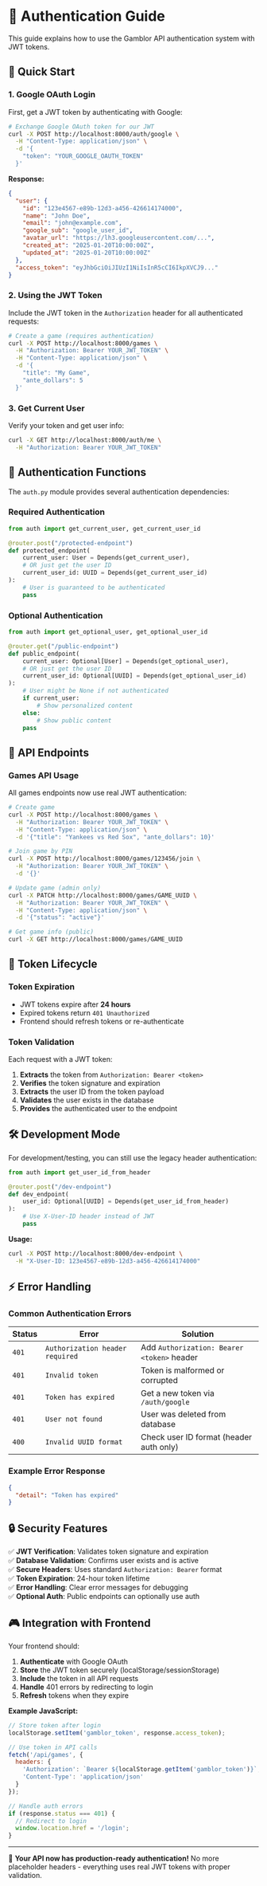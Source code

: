 # 🔐 Authentication Guide

This guide explains how to use the Gamblor API authentication system with JWT tokens.

## 🚀 Quick Start

### 1. **Google OAuth Login**

First, get a JWT token by authenticating with Google:

```bash
# Exchange Google OAuth token for our JWT
curl -X POST http://localhost:8000/auth/google \
  -H "Content-Type: application/json" \
  -d '{
    "token": "YOUR_GOOGLE_OAUTH_TOKEN"
  }'
```

**Response:**
```json
{
  "user": {
    "id": "123e4567-e89b-12d3-a456-426614174000",
    "name": "John Doe",
    "email": "john@example.com",
    "google_sub": "google_user_id",
    "avatar_url": "https://lh3.googleusercontent.com/...",
    "created_at": "2025-01-20T10:00:00Z",
    "updated_at": "2025-01-20T10:00:00Z"
  },
  "access_token": "eyJhbGciOiJIUzI1NiIsInR5cCI6IkpXVCJ9..."
}
```

### 2. **Using the JWT Token**

Include the JWT token in the `Authorization` header for all authenticated requests:

```bash
# Create a game (requires authentication)
curl -X POST http://localhost:8000/games \
  -H "Authorization: Bearer YOUR_JWT_TOKEN" \
  -H "Content-Type: application/json" \
  -d '{
    "title": "My Game",
    "ante_dollars": 5
  }'
```

### 3. **Get Current User**

Verify your token and get user info:

```bash
curl -X GET http://localhost:8000/auth/me \
  -H "Authorization: Bearer YOUR_JWT_TOKEN"
```

## 🔧 Authentication Functions

The `auth.py` module provides several authentication dependencies:

### **Required Authentication**
```python
from auth import get_current_user, get_current_user_id

@router.post("/protected-endpoint")
def protected_endpoint(
    current_user: User = Depends(get_current_user),
    # OR just get the user ID
    current_user_id: UUID = Depends(get_current_user_id)
):
    # User is guaranteed to be authenticated
    pass
```

### **Optional Authentication**
```python
from auth import get_optional_user, get_optional_user_id

@router.get("/public-endpoint")
def public_endpoint(
    current_user: Optional[User] = Depends(get_optional_user),
    # OR just get the user ID
    current_user_id: Optional[UUID] = Depends(get_optional_user_id)
):
    # User might be None if not authenticated
    if current_user:
        # Show personalized content
    else:
        # Show public content
    pass
```

## 🎯 API Endpoints

### **Games API Usage**

All games endpoints now use real JWT authentication:

```bash
# Create game
curl -X POST http://localhost:8000/games \
  -H "Authorization: Bearer YOUR_JWT_TOKEN" \
  -H "Content-Type: application/json" \
  -d '{"title": "Yankees vs Red Sox", "ante_dollars": 10}'

# Join game by PIN
curl -X POST http://localhost:8000/games/123456/join \
  -H "Authorization: Bearer YOUR_JWT_TOKEN" \
  -d '{}'

# Update game (admin only)
curl -X PATCH http://localhost:8000/games/GAME_UUID \
  -H "Authorization: Bearer YOUR_JWT_TOKEN" \
  -H "Content-Type: application/json" \
  -d '{"status": "active"}'

# Get game info (public)
curl -X GET http://localhost:8000/games/GAME_UUID
```

## 🔄 Token Lifecycle

### **Token Expiration**
- JWT tokens expire after **24 hours**
- Expired tokens return `401 Unauthorized`
- Frontend should refresh tokens or re-authenticate

### **Token Validation**
Each request with a JWT token:
1. **Extracts** the token from `Authorization: Bearer <token>`
2. **Verifies** the token signature and expiration
3. **Extracts** the user ID from the token payload
4. **Validates** the user exists in the database
5. **Provides** the authenticated user to the endpoint

## 🛠️ Development Mode

For development/testing, you can still use the legacy header authentication:

```python
from auth import get_user_id_from_header

@router.post("/dev-endpoint")
def dev_endpoint(
    user_id: Optional[UUID] = Depends(get_user_id_from_header)
):
    # Use X-User-ID header instead of JWT
    pass
```

**Usage:**
```bash
curl -X POST http://localhost:8000/dev-endpoint \
  -H "X-User-ID: 123e4567-e89b-12d3-a456-426614174000"
```

## ⚡ Error Handling

### **Common Authentication Errors**

| Status | Error | Solution |
|--------|-------|----------|
| `401` | `Authorization header required` | Add `Authorization: Bearer <token>` header |
| `401` | `Invalid token` | Token is malformed or corrupted |
| `401` | `Token has expired` | Get a new token via `/auth/google` |
| `401` | `User not found` | User was deleted from database |
| `400` | `Invalid UUID format` | Check user ID format (header auth only) |

### **Example Error Response**
```json
{
  "detail": "Token has expired"
}
```

## 🔒 Security Features

✅ **JWT Verification**: Validates token signature and expiration  
✅ **Database Validation**: Confirms user exists and is active  
✅ **Secure Headers**: Uses standard `Authorization: Bearer` format  
✅ **Token Expiration**: 24-hour token lifetime  
✅ **Error Handling**: Clear error messages for debugging  
✅ **Optional Auth**: Public endpoints can optionally use auth  

## 🎮 Integration with Frontend

Your frontend should:

1. **Authenticate** with Google OAuth
2. **Store** the JWT token securely (localStorage/sessionStorage)
3. **Include** the token in all API requests
4. **Handle** 401 errors by redirecting to login
5. **Refresh** tokens when they expire

**Example JavaScript:**
```javascript
// Store token after login
localStorage.setItem('gamblor_token', response.access_token);

// Use token in API calls
fetch('/api/games', {
  headers: {
    'Authorization': `Bearer ${localStorage.getItem('gamblor_token')}`,
    'Content-Type': 'application/json'
  }
});

// Handle auth errors
if (response.status === 401) {
  // Redirect to login
  window.location.href = '/login';
}
```

---

🎉 **Your API now has production-ready authentication!** No more placeholder headers - everything uses real JWT tokens with proper validation.
